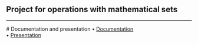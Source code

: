 ## Project for operations with mathematical sets
<hr>
# Documentation and presentation
• <a href="https://codingburgas-my.sharepoint.com/:w:/r/personal/yistoyanova18_codingburgas_bg/_layouts/15/Doc.aspx?sourcedoc=%7B803096AB-77F3-4BDB-9DDD-CBB7921708CB%7D&file=Documentation%20(3).docx&action=default&mobileredirect=true">Documentation</a>
<br>
• <a href="">Presentation</a>
